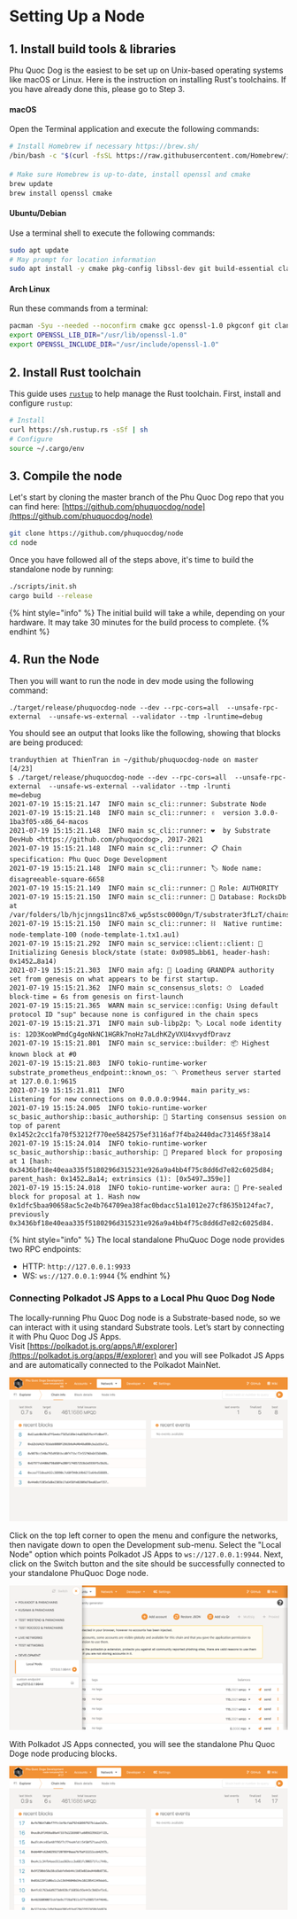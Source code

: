 # Setting Up a Node

## 1. Install build tools & libraries <a id="__docusaurus"></a>

Phu Quoc Dog is the easiest to be set up on Unix-based operating systems like macOS or Linux. Here is the instruction on installing Rust's toolchains. If you have already done this, please go to Step 3.

#### macOS

Open the Terminal application and execute the following commands:

```bash
# Install Homebrew if necessary https://brew.sh/
/bin/bash -c "$(curl -fsSL https://raw.githubusercontent.com/Homebrew/install/master/install.sh)"

# Make sure Homebrew is up-to-date, install openssl and cmake
brew update
brew install openssl cmake
```

#### Ubuntu/Debian

Use a terminal shell to execute the following commands:

```bash
sudo apt update
# May prompt for location information
sudo apt install -y cmake pkg-config libssl-dev git build-essential clang libclang-dev curl
```

#### Arch Linux

Run these commands from a terminal:

```bash
pacman -Syu --needed --noconfirm cmake gcc openssl-1.0 pkgconf git clang
export OPENSSL_LIB_DIR="/usr/lib/openssl-1.0"
export OPENSSL_INCLUDE_DIR="/usr/include/openssl-1.0"
```

## 2. Install Rust toolchain

This guide uses [`rustup`](https://rustup.rs/) to help manage the Rust toolchain. First, install and configure `rustup`:

```bash
# Install
curl https://sh.rustup.rs -sSf | sh
# Configure
source ~/.cargo/env
```

## 3. Compile the node

Let's start by cloning the master branch of the Phu Quoc Dog repo that you can find here: [https://github.com/phuquocdog/node](https://github.com/phuquocdog/node)

```bash
git clone https://github.com/phuquocdog/node
cd node
```

Once you have followed all of the steps above, it's time to build the standalone node by running:

```bash
./scripts/init.sh
cargo build --release
```

{% hint style="info" %}
The initial build will take a while, depending on your hardware. It may take 30 minutes for the build process to complete.
{% endhint %}

## 4. Run the Node

Then you will want to run the node in dev mode using the following command:

```text
./target/release/phuquocdog-node --dev --rpc-cors=all  --unsafe-rpc-external  --unsafe-ws-external --validator --tmp -lruntime=debug
```

You should see an output that looks like the following, showing that blocks are being produced:

```text
tranduythien at ThienTran in ~/github/phuquocdog-node on master                                                         [4/23]
$ ./target/release/phuquocdog-node --dev --rpc-cors=all  --unsafe-rpc-external  --unsafe-ws-external --validator --tmp -lrunti
me=debug                                                                                                                       
2021-07-19 15:15:21.147  INFO main sc_cli::runner: Substrate Node                                                              
2021-07-19 15:15:21.148  INFO main sc_cli::runner: ✌️  version 3.0.0-1ba3f05-x86_64-macos                                       
2021-07-19 15:15:21.148  INFO main sc_cli::runner: ❤️  by Substrate DevHub <https://github.com/phuquocdog>, 2017-2021    
2021-07-19 15:15:21.148  INFO main sc_cli::runner: 📋 Chain specification: Phu Quoc Doge Development    
2021-07-19 15:15:21.148  INFO main sc_cli::runner: 🏷 Node name: disagreeable-square-6658    
2021-07-19 15:15:21.149  INFO main sc_cli::runner: 👤 Role: AUTHORITY    
2021-07-19 15:15:21.150  INFO main sc_cli::runner: 💾 Database: RocksDb at /var/folders/lb/hjcjnngs11nc87x6_wp5stsc0000gn/T/substrater3fLzT/chains/dev/db    
2021-07-19 15:15:21.150  INFO main sc_cli::runner: ⛓  Native runtime: node-template-100 (node-template-1.tx1.au1)    
2021-07-19 15:15:21.292  INFO main sc_service::client::client: 🔨 Initializing Genesis block/state (state: 0x0985…bb61, header-hash: 0x1452…8a14)    
2021-07-19 15:15:21.303  INFO main afg: 👴 Loading GRANDPA authority set from genesis on what appears to be first startup.    
2021-07-19 15:15:21.362  INFO main sc_consensus_slots: ⏱  Loaded block-time = 6s from genesis on first-launch    
2021-07-19 15:15:21.365  WARN main sc_service::config: Using default protocol ID "sup" because none is configured in the chain specs    
2021-07-19 15:15:21.371  INFO main sub-libp2p: 🏷 Local node identity is: 12D3KooWPmdCg4goNkNC1HGRk7noHz7aLdhKZyVXU4xvydfDravz     
2021-07-19 15:15:21.801  INFO main sc_service::builder: 📦 Highest known block at #0    
2021-07-19 15:15:21.803  INFO tokio-runtime-worker substrate_prometheus_endpoint::known_os: 〽️ Prometheus server started at 127.0.0.1:9615    
2021-07-19 15:15:21.811  INFO                 main parity_ws: Listening for new connections on 0.0.0.0:9944.    
2021-07-19 15:15:24.005  INFO tokio-runtime-worker sc_basic_authorship::basic_authorship: 🙌 Starting consensus session on top of parent 0x1452c2cc1fa70f53212f770ee5842575ef3116af7f4ba2440dac731465f38a14    
2021-07-19 15:15:24.014  INFO tokio-runtime-worker sc_basic_authorship::basic_authorship: 🎁 Prepared block for proposing at 1 [hash: 0x3436bf18e40eaa335f5180296d315231e926a9a4bb4f75c8dd6d7e82c6025d84; parent_hash: 0x1452…8a14; extrinsics (1): [0x5497…359e]]    
2021-07-19 15:15:24.018  INFO tokio-runtime-worker aura: 🔖 Pre-sealed block for proposal at 1. Hash now 0x1dfc5baa90658ac5c2e4b764709ea38fac0bdacc51a1012e27cf8635b124fac7, previously 0x3436bf18e40eaa335f5180296d315231e926a9a4bb4f75c8dd6d7e82c6025d84.
```

{% hint style="info" %}
The local standalone PhuQuoc Doge node provides two RPC endpoints:

* HTTP: `http://127.0.0.1:9933`
* WS: `ws://127.0.0.1:9944`
{% endhint %}

### Connecting Polkadot JS Apps to a Local Phu Quoc Dog Node <a id="connecting-polkadot-js-apps-to-a-local-moonbeam-node"></a>

The locally-running Phu Quoc Dog node is a Substrate-based node, so we can interact with it using standard Substrate tools. Let’s start by connecting it with Phu Quoc Dog JS Apps.  
Visit [https://polkadot.js.org/apps/\#/explorer](https://polkadot.js.org/apps/#/explorer) and you will see Polkadot JS Apps and are automatically connected to the Polkadot MainNet.

![](../../.gitbook/assets/1609227317438.jpg)

Click on the top left corner to open the menu and configure the networks, then navigate down to open the Development sub-menu. Select the "Local Node" option which points Polkadot JS Apps to `ws://127.0.0.1:9944`. Next, click on the Switch button and the site should be successfully connected to your standalone PhuQuoc Doge node.

![](../../.gitbook/assets/1609227432992.jpg)

With Polkadot JS Apps connected, you will see the standalone Phu Quoc Doge node producing blocks.

![](../../.gitbook/assets/1609227552510.jpg)

